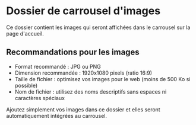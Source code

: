 # Dossier de carrousel d'images

Ce dossier contient les images qui seront affichées dans le carrousel sur la page d'accueil.

## Recommandations pour les images

- Format recommandé : JPG ou PNG
- Dimension recommandée : 1920x1080 pixels (ratio 16:9)
- Taille de fichier : optimisez vos images pour le web (moins de 500 Ko si possible)
- Nom de fichier : utilisez des noms descriptifs sans espaces ni caractères spéciaux

Ajoutez simplement vos images dans ce dossier et elles seront automatiquement intégrées au carrousel.
